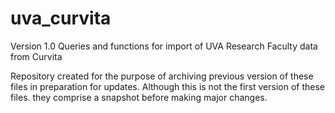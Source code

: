 # uva_curvita

Version 1.0
Queries and functions for import of UVA Research Faculty data from Curvita

Repository created for the purpose of archiving previous version of these files in preparation for updates. Although this is not the first version of these files. they comprise a snapshot before making major changes.
